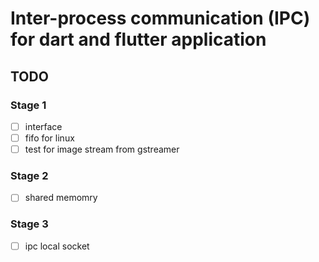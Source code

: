 # Inter-process communication (IPC) for dart and flutter application

## TODO

### Stage 1

- [ ]  interface
- [ ]  fifo for linux
- [ ]  test for image stream from gstreamer

### Stage 2

- [ ]  shared memomry

### Stage 3

- [ ]  ipc local socket
